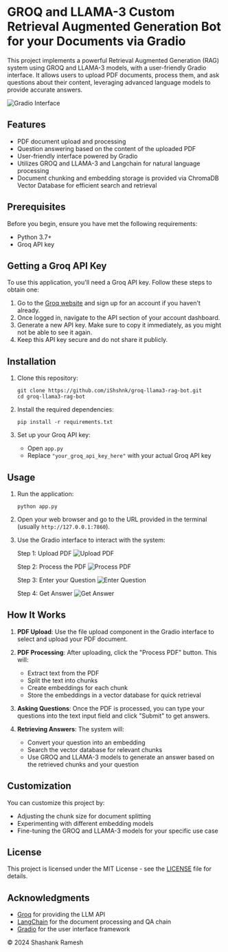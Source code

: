 # GROQ and LLAMA-3 Custom Retrieval Augmented Generation Bot for your Documents via Gradio

This project implements a powerful Retrieval Augmented Generation (RAG) system using GROQ and LLAMA-3 models, with a user-friendly Gradio interface. It allows users to upload PDF documents, process them, and ask questions about their content, leveraging advanced language models to provide accurate answers.

![Gradio Interface](groq-llama3-rag-bot/media/A.png)

## Features

- PDF document upload and processing
- Question answering based on the content of the uploaded PDF
- User-friendly interface powered by Gradio
- Utilizes GROQ and LLAMA-3 and Langchain for natural language processing
- Document chunking and embedding storage is provided via ChromaDB Vector Database for efficient search and retrieval 

## Prerequisites

Before you begin, ensure you have met the following requirements:

- Python 3.7+
- Groq API key

## Getting a Groq API Key

To use this application, you'll need a Groq API key. Follow these steps to obtain one:

1. Go to the [Groq website](https://www.groq.com/) and sign up for an account if you haven't already.
2. Once logged in, navigate to the API section of your account dashboard.
3. Generate a new API key. Make sure to copy it immediately, as you might not be able to see it again.
4. Keep this API key secure and do not share it publicly.

## Installation

1. Clone this repository:
   ```
   git clone https://github.com/iShshnk/groq-llama3-rag-bot.git
   cd groq-llama3-rag-bot
   ```

2. Install the required dependencies:
   ```
   pip install -r requirements.txt
   ```

3. Set up your Groq API key:
   - Open `app.py`
   - Replace `"your_groq_api_key_here"` with your actual Groq API key

## Usage

1. Run the application:
   ```
   python app.py
   ```

2. Open your web browser and go to the URL provided in the terminal (usually `http://127.0.0.1:7860`).

3. Use the Gradio interface to interact with the system:

   Step 1: Upload PDF
   ![Upload PDF](groq-llama3-rag-bot/media/1.png)

   Step 2: Process the PDF
   ![Process PDF](groq-llama3-rag-bot/media/2.png)

   Step 3: Enter your Question
   ![Enter Question](groq-llama3-rag-bot/media/3.png)

   Step 4: Get Answer
   ![Get Answer](groq-llama3-rag-bot/media/4.png)

## How It Works

1. **PDF Upload**: Use the file upload component in the Gradio interface to select and upload your PDF document.

2. **PDF Processing**: After uploading, click the "Process PDF" button. This will:
   - Extract text from the PDF
   - Split the text into chunks
   - Create embeddings for each chunk
   - Store the embeddings in a vector database for quick retrieval

3. **Asking Questions**: Once the PDF is processed, you can type your questions into the text input field and click "Submit" to get answers.

4. **Retrieving Answers**: The system will:
   - Convert your question into an embedding
   - Search the vector database for relevant chunks
   - Use GROQ and LLAMA-3 models to generate an answer based on the retrieved chunks and your question

## Customization

You can customize this project by:
- Adjusting the chunk size for document splitting
- Experimenting with different embedding models
- Fine-tuning the GROQ and LLAMA-3 models for your specific use case

## License

This project is licensed under the MIT License - see the [LICENSE](LICENSE) file for details.

## Acknowledgments

- [Groq](https://console.groq.com/keys) for providing the LLM API
- [LangChain](https://github.com/hwchase17/langchain) for the document processing and QA chain
- [Gradio](https://gradio.app/) for the user interface framework

© 2024 Shashank Ramesh
